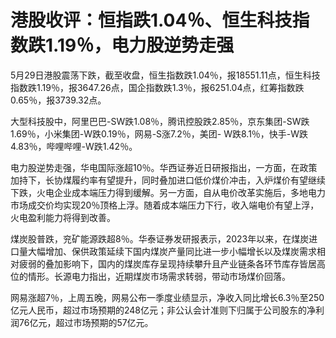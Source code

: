 # 港股收评：恒指跌1.04％、恒生科技指数跌1.19％，电力股逆势走强

5月29日港股震荡下跌，截至收盘，恒生指数跌1.04％，报18551.11点，恒生科技指数跌1.19％，报3647.26点，国企指数跌1.3％，报6251.04点，红筹指数跌0.65％，报3739.32点。

大型科技股中，阿里巴巴-SW跌1.08％，腾讯控股跌2.85％，京东集团-SW跌1.69％，小米集团-W跌0.19％，网易-S涨7.2％，美团-
W跌8.1％，快手-W跌4.83％，哔哩哔哩-W跌1.42％。

电力股逆势走强，华电国际涨超10％。华西证券近日研报指出，一方面，在政策加持下，长协煤履约率有望提升，同时叠加进口低价煤价冲击，入炉煤价有望继续下跌，火电企业成本端压力得到缓解。另一方面，自从电价改革实施后，多地电力市场成交价均实现20％顶格上浮。随着成本端压力下行，收入端电价有望上浮，火电盈利能力将得到改善。

煤炭股普跌，兖矿能源跌超8％。华泰证券发研报表示，2023年以来，在煤炭进口量大幅增加、保供政策延续下国内煤炭产量同比进一步小幅增长以及煤炭需求相对疲弱的叠加影响下，国内的煤炭库存呈现持续攀升且产业链条各环节库存皆居高位的情形。长源电力指出，近期煤炭市场需求转弱，带动市场煤价回落。

网易涨超7％，上周五晚，网易公布一季度业绩显示，净收入同比增长6.3％至250亿元人民币，超过市场预期的248亿元；非公认会计准则下归属于公司股东的净利润76亿元，超过市场预期的57亿元。

